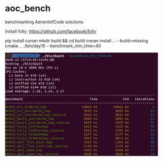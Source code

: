 # aoc_bench

benchmarking AdventofCode solutions

Install folly: https://github.com/facebook/folly

pip install conan
mkdir build && cd build
conan install .. --build=missing
cmake ..
./bin/day15 --benchmark_min_time=40

![Benchmarkresults of Day15 2020 with different Hashmaps.](img/day15.png)
